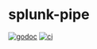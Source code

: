 # splunk-pipe

[![godoc](https://godoc.org/github.com/WillAbides/splunk-pipe?status.svg)](https://godoc.org/github.com/WillAbides/splunk-pipe)
[![ci](https://github.com/WillAbides/splunk-pipe/workflows/ci/badge.svg?branch=main&event=push)](https://github.com/WillAbides/splunk-pipe/actions?query=workflow%3Aci+branch%3Amaster+event%3Apush)
